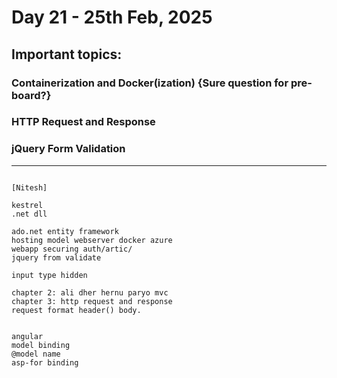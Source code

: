 # Day 21 - 25th Feb, 2025

## Important topics:

### Containerization and Docker(ization) {Sure question for pre-board?}

### HTTP Request and Response

### jQuery Form Validation

---

```

[Nitesh]

kestrel 
.net dll

ado.net entity framework
hosting model webserver docker azure
webapp securing auth/artic/
jquery from validate 

input type hidden

chapter 2: ali dher hernu paryo mvc
chapter 3: http request and response
request format header() body.


angular 
model binding
@model name
asp-for binding

```

